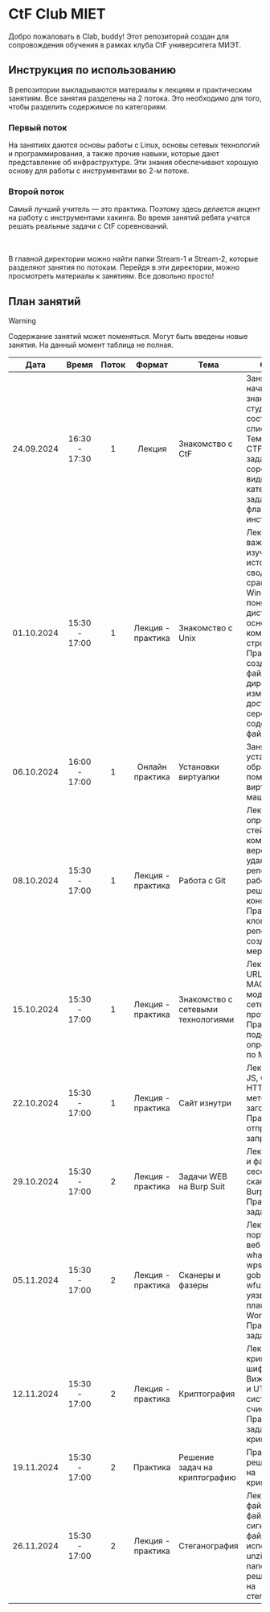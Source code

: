 # CtF Club MIET
Добро пожаловать в Clab, buddy! Этот репозиторий создан для сопровождения обучения в рамках клуба CtF университета МИЭТ.

## Инструкция по использованию
В репозитории выкладываются материалы к лекциям и практическим занятиям. Все занятия разделены на 2 потока. Это необходимо для того, чтобы разделить содержимое по категориям.

### Первый поток
На занятиях даются основы работы с Linux, основы сетевых технологий и программирования, а также прочие навыки, которые дают представление об инфраструктуре. Эти знания обеспечивают хорошую основу для работы с инструментами во 2-м потоке.

### Второй поток
Самый лучший учитель — это практика. Поэтому здесь делается акцент на работу с инструментами хакинга. Во время занятий ребята учатся решать реальные задачи с CtF соревнований.

<br><br> В главной директории можно найти папки Stream-1 и Stream-2, которые разделяют занятия по потокам. Перейдя в эти директории, можно просмотреть материалы к занятиям. Все довольно просто!

## План занятий
> [!WARNING]
> Содержание занятий может поменяться. Могут быть введены новые занятия. На данный момент таблица не полная.

| Дата	| Время	| Поток	| Формат	| Тема | Описание |
|:---:|:---:|:---:|:---:|---|---|
| 24.09.2024 |	16:30 - 17:30 |	1 |	Лекция |	Знакомство с CtF |	Занятие начинается с знакомства со студентами и составления списка группы. Темы: что такое CTF, цели и задачи CTF-соревнований, виды CTF, категории заданий, типы флагов, инструментарий. |
| 01.10.2024 |	15:30 - 17:00 |	1 |	Лекция - практика |	Знакомство с Unix |	Лекция: важность изучения Linux, историческая сводка, сравнение Windows и Linux, понятие дистрибутива, основы командной строки. Практика: создание файлов и директорий, изменение прав доступа, серфинг по содержимому файлов. |
| 06.10.2024 |	16:00 - 17:00 |	1 |	Онлайн практика |	Установки виртуалки |	Занятие по установке образа Linux с помощью виртуальной машины. |
| 08.10.2024 |	15:30 - 17:00 |	1 |	Лекция - практика |	Работа с Git |	Лекция: определение Git, стейдж, коммиты, ветки, версии, удаленный репозиторий, работа с GitHub, решение конфликтов. Практика: клонирование репозитория, создание веток, мерджинг. |
| 15.10.2024 |	15:30 - 17:00 |	1 |	Лекция - практика |	Знакомство с сетевыми технологиями |	Лекция: сети, URL, DNS, IP и MAC адреса, модель OSI, сетевые протоколы. Практика: подсчет IP, определение IP по MAC. |
| 22.10.2024 |	15:30 - 17:00 |	1 |	Лекция - практика |	Сайт изнутри |	Лекция: HTML, JS, CSS, HTTP/HTTPS, методы и заголовки. Практика: отправка запросов. |
| 29.10.2024 |	15:30 - 17:00 |	2 |	Лекция - практика |	Задачи WEB на Burp Suit |	Лекция: сканеры и фазеры, сессии и cookie, сканер запросов Burp Suit. Практика: задачи на WEB. |
| 05.11.2024 |	15:30 - 17:00 |	2 |	Лекция - практика |	Сканеры и фазеры |	Лекция: сканер портов Nmap, веб-сканеры whatweb и wpscan, фаззеры gobuster & wfuzz, RCE в уязвимом плагине WordPress. Практика: задачи на WEB. |
| 12.11.2024 |	15:30 - 17:00 |	2 |	Лекция - практика |	Криптография |	Лекция: криптография, шифры Цезаря и Вижинера, ASCII и UTF-8, системы счисления Base. Практика: задачи по криптографии. |
| 19.11.2024 |	15:30 - 17:00 |	2 |	Практика |	Решение задач на криптографию |	Практика: решение задач на криптографию. |
| 26.11.2024 |	15:30 - 17:00 |	2 |	Лекция - практика |	Стеганография |	Лекция: данные, файлы, форматы файлов, сигнатуры файлов, использование unzip, file, cat, nano. Практика: решение задач на стеганографию. |
